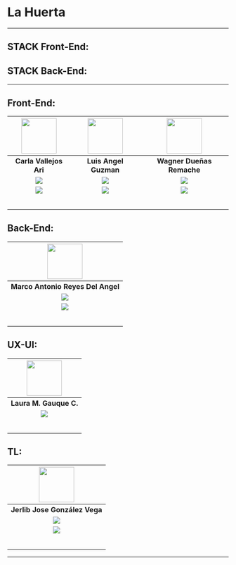 # La Huerta

<hr/>

## STACK Front-End:

## STACK Back-End:

<hr/>

## Front-End:
| <img src="https://media.licdn.com/dms/image/D4D35AQERFbtxnWVfuQ/profile-framedphoto-shrink_200_200/0/1701892661882?e=1709143200&v=beta&t=ljGU7q_ELPdPs7t8vp37SzQuFxaazF1VqwjWM4t8gcA" width=80 /> | <img src="https://media.licdn.com/dms/image/D4E35AQH5Ycy6V67tuA/profile-framedphoto-shrink_200_200/0/1692030780622?e=1709143200&v=beta&t=1ke3UlwMVpSH5-tVE8wNqOosg5MmE4QDDOZFMWnS4jo" width=80 /> | <img src="https://media.licdn.com/dms/image/D5603AQEeE5xBumFmmA/profile-displayphoto-shrink_200_200/0/1703193203546?e=1714003200&v=beta&t=7YIerGXtZBnmnVyqu5FiHsGW8ED_Oo-wDgNDMBAZZCU" width=80 /> |
|:-:|:-:|:-:|
| **Carla Vallejos Ari** | **Luis Angel Guzman** | **Wagner Dueñas Remache** |
| <a href="https://github.com/nemobruni"><img src="https://img.shields.io/badge/github-%23121011.svg?&style=for-the-badge&logo=github&logoColor=white"/></a> | <a href="https://github.com/lags2022"><img src="https://img.shields.io/badge/github-%23121011.svg?&style=for-the-badge&logo=github&logoColor=white"/></a> | <a href="https://github.com/WSmithDR"><img src="https://img.shields.io/badge/github-%23121011.svg?&style=for-the-badge&logo=github&logoColor=white"/></a> |
| <a href="https://www.linkedin.com/in/carla-vallejos-ari-61699021b/"><img src="https://img.shields.io/badge/linkedin%20-%230077B5.svg?&style=for-the-badge&logo=linkedin&logoColor=white"/><p><img src=""/></p> | <a href="https://www.linkedin.com/in/devluisgs/"><img src="https://img.shields.io/badge/linkedin%20-%230077B5.svg?&style=for-the-badge&logo=linkedin&logoColor=white"/><p><img src=""/></p> | <a href="https://www.linkedin.com/in/wsmith123/"><img src="https://img.shields.io/badge/linkedin%20-%230077B5.svg?&style=for-the-badge&logo=linkedin&logoColor=white"/><p><img src=""/></p> |

## Back-End:
| <img src="https://media.licdn.com/dms/image/C4E03AQHIQfZVSY87fg/profile-displayphoto-shrink_200_200/0/1649571012080?e=1714003200&v=beta&t=IuU81E6HThDcnoVP01VznRPA-eXedaJuExvPoO5sM8U" width=80 /> |
|:-:|
| **Marco Antonio Reyes Del Angel** |
| <a href="https://github.com/MarkMarda"><img src="https://img.shields.io/badge/github-%23121011.svg?&style=for-the-badge&logo=github&logoColor=white"/></a> |
| <a href="https://www.linkedin.com/in/marda/"><img src="https://img.shields.io/badge/linkedin%20-%230077B5.svg?&style=for-the-badge&logo=linkedin&logoColor=white"/><p><img src=""/></p> |

## UX-UI:
| <img src="https://media.licdn.com/dms/image/D4E35AQH7xwaZGDWjMg/profile-framedphoto-shrink_200_200/0/1705944050452?e=1709143200&v=beta&t=3CcevxWqEeyuZ7VSkkubYDLwCZpmUiwSWAmtRvSDq3M" width=80 /> |
|:-:|
| **Laura M. Gauque C.** |
| <a href="https://www.linkedin.com/in/laura-m-guauque-c/"><img src="https://img.shields.io/badge/linkedin%20-%230077B5.svg?&style=for-the-badge&logo=linkedin&logoColor=white"/><p><img src=""/></p> |

## TL:
| <img src="https://media.licdn.com/dms/image/D4D03AQG_SPxvT82YWg/profile-displayphoto-shrink_200_200/0/1705012128059?e=1714003200&v=beta&t=vf8OemAyiMGdlBMZf3m6fQw3N-D_E0LlDMPXCDQj7T0" width=80 /> |
|:-:|
| **Jerlib Jose González Vega** |
| <a href="https://github.com/JerlibGnzlz"><img src="https://img.shields.io/badge/github-%23121011.svg?&style=for-the-badge&logo=github&logoColor=white"/></a> |
| <a href="https://www.linkedin.com/in/jerlibgnzlz/"><img src="https://img.shields.io/badge/linkedin%20-%230077B5.svg?&style=for-the-badge&logo=linkedin&logoColor=white"/><p><img src=""/></p> |

<hr/>